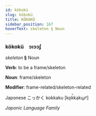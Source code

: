 ```yaml
---
id: kökokü
slug: kökokü
title: KÖKOKÜ
sidebar_position: 167
hoverText: skeleton § Noun
---
```


### kökokü&emsp;<span kind="abugida">ɔıɔɔʄ</span>

*skeleton* **§** Noun

**Verb**: to be a frame/skeleton

**Noun**: frame/skeleton

**Modifier**: frame-related/skeleton-related

Japonese こっかく kokkaku [ko̞k̚ka̠kɯ̟ᵝ]

*Japonic Language Family*